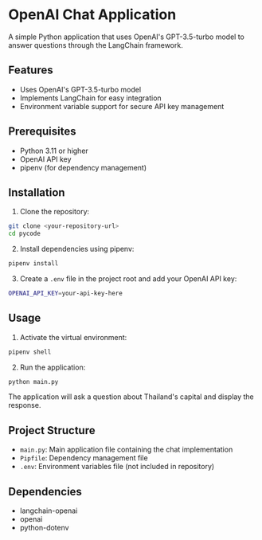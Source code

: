 # OpenAI Chat Application

A simple Python application that uses OpenAI's GPT-3.5-turbo model to answer questions through the LangChain framework.

## Features

- Uses OpenAI's GPT-3.5-turbo model
- Implements LangChain for easy integration
- Environment variable support for secure API key management

## Prerequisites

- Python 3.11 or higher
- OpenAI API key
- pipenv (for dependency management)

## Installation

1. Clone the repository:
```bash
git clone <your-repository-url>
cd pycode
```

2. Install dependencies using pipenv:
```bash
pipenv install
```

3. Create a `.env` file in the project root and add your OpenAI API key:
```bash
OPENAI_API_KEY=your-api-key-here
```

## Usage

1. Activate the virtual environment:
```bash
pipenv shell
```

2. Run the application:
```bash
python main.py
```

The application will ask a question about Thailand's capital and display the response.

## Project Structure

- `main.py`: Main application file containing the chat implementation
- `Pipfile`: Dependency management file
- `.env`: Environment variables file (not included in repository)

## Dependencies

- langchain-openai
- openai
- python-dotenv
